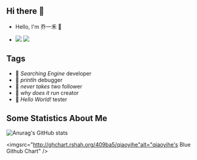## Hi there 👋

- Hello, I'm 乔一禾 👋

- ![](https://komarev.com/ghpvc/?username=qiaoyihe) ![](https://visitor-badge.glitch.me/badge?page_id=qiaoyihe.readme)

## Tags

- 🔭 _Searching Engine_ developer
- 🌱 _println_ debugger
- 👯 _never takes two_ follower
- 🤔 _why does it run_ creator
- 💬 _Hello World!_ tester


## Some Statistics About Me

![Anurag's GitHub stats](https://github-readme-stats.vercel.app/api?username=qiaoyihe&show_icons=true&theme=radical)

<imgsrc="http://ghchart.rshah.org/409ba5/qiaoyihe"alt="qiaoyihe's Blue Github Chart" />


<!--
**qiaoyihe/qiaoyihe** is a ✨ _special_ ✨ repository because its `README.md` (this file) appears on your GitHub profile.

Here are some ideas to get you started:

- 🔭 I’m currently working on ...
- 🌱 I’m currently learning ...
- 👯 I’m looking to collaborate on ...
- 🤔 I’m looking for help with ...
- 💬 Ask me about ...
- 📫 How to reach me: ...
- 😄 Pronouns: ...
- ⚡ Fun fact: ...
-->

